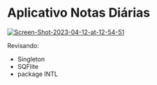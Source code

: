 # Aplicativo Notas Diárias

<a href="https://ibb.co/fvtx5bH"><img src="https://i.ibb.co/X8pCg9t/Screen-Shot-2023-04-12-at-12-54-51.png" alt="Screen-Shot-2023-04-12-at-12-54-51" border="0"></a>

Revisando:

- Singleton
- SQFlite
- package INTL

